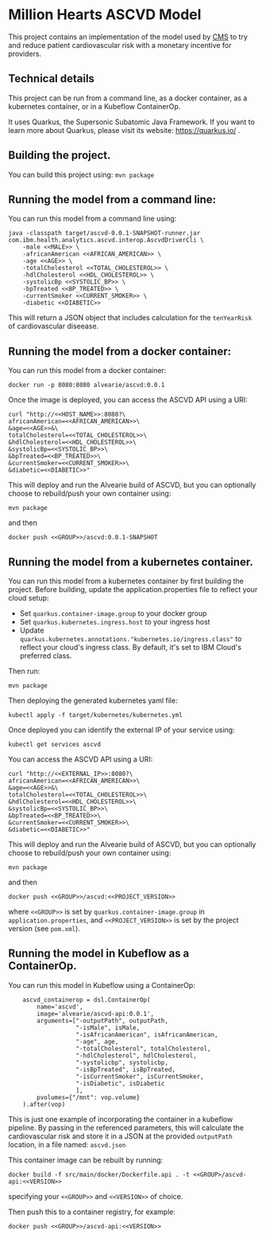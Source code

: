 # Million Hearts ASCVD Model

This project contains an implementation of the model used by [CMS](https://innovation.cms.gov/innovation-models/million-hearts-cvdrrm) to try and reduce patient cardiovascular risk with a monetary incentive for providers.  

## Technical details

This project can be run from a command line, as a docker container, as a kubernetes container, or in a Kubeflow ContainerOp.

It uses Quarkus, the Supersonic Subatomic Java Framework. If you want to learn more about Quarkus, please visit its website: https://quarkus.io/ .

## Building the project.

You can build this project using: ``mvn package``

## Running the model from a command line:

You can run this model from a command line using:

```
java -classpath target/ascvd-0.0.1-SNAPSHOT-runner.jar com.ibm.health.analytics.ascvd.interop.AscvdDriverCli \
	-male <<MALE>> \
	-africanAmerican <<AFRICAN_AMERICAN>> \
	-age <<AGE>> \
	-totalCholesterol <<TOTAL_CHOLESTEROL>> \
	-hdlCholesterol <<HDL_CHOLESTEROL>> \
	-systolicBp <<SYSTOLIC_BP>> \
	-bpTreated <<BP_TREATED>> \
	-currentSmoker <<CURRENT_SMOKER>> \
	-diabetic <<DIABETIC>>
```

This will return a JSON object that includes calculation for the `tenYearRisk` of cardiovascular diseease.

## Running the model from a docker container:

You can run this model from a docker container:

```
docker run -p 8080:8080 alvearie/ascvd:0.0.1
```

Once the image is deployed, you can access the ASCVD API using a URI:

```
curl "http://<<HOST_NAME>>:8080?\
africanAmerican=<<AFRICAN_AMERICAN>>\
&age=<<AGE>>&\
totalCholesterol=<<TOTAL_CHOLESTEROL>>\
&hdlCholesterol=<<HDL_CHOLESTEROL>>\
&systolicBp=<<SYSTOLIC_BP>>\
&bpTreated=<<BP_TREATED>>\
&currentSmoker=<<CURRENT_SMOKER>>\
&diabetic=<<DIABETIC>>"
```

This will deploy and run the Alvearie build of ASCVD, but you can optionally choose to rebuild/push your own container using:

```
mvn package
```

and then

```
docker push <<GROUP>>/ascvd:0.0.1-SNAPSHOT
```


## Running the model from a kubernetes container.

You can run this model from a kubernetes container by first building the project.  Before building, update the application.properties file to reflect your cloud setup:

- Set `quarkus.container-image.group` to your docker group
- Set `quarkus.kubernetes.ingress.host` to your ingress host
- Update `quarkus.kubernetes.annotations."kubernetes.io/ingress.class"` to reflect your cloud's ingress class. By default, it's set to IBM Cloud's preferred class.

Then run:

```
mvn package
```

Then deploying the generated kubernetes yaml file:

```
kubectl apply -f target/kubernetes/kubernetes.yml
```

Once deployed you can identify the external IP of your service using: 

```
kubectl get services ascvd
```

You can access the ASCVD API using a URI:

```
curl "http://<<EXTERNAL_IP>>:8080?\
africanAmerican=<<AFRICAN_AMERICAN>>\
&age=<<AGE>>&\
totalCholesterol=<<TOTAL_CHOLESTEROL>>\
&hdlCholesterol=<<HDL_CHOLESTEROL>>\
&systolicBp=<<SYSTOLIC_BP>>\
&bpTreated=<<BP_TREATED>>\
&currentSmoker=<<CURRENT_SMOKER>>\
&diabetic=<<DIABETIC>>"
```

This will deploy and run the Alvearie build of ASCVD, but you can optionally choose to rebuild/push your own container using:

```
mvn package
```

and then

```
docker push <<GROUP>>/ascvd:<<PROJECT_VERSION>>
```

where `<<GROUP>>` is set by `quarkus.container-image.group` in `application.properties`, and `<<PROJECT_VERSION>>` is set by the project version (see `pom.xml`).

## Running the model in Kubeflow as a ContainerOp.

You can run this model in Kubeflow using a ContainerOp:

```
    ascvd_containerop = dsl.ContainerOp(
        name='ascvd',
        image='alvearie/ascvd-api:0.0.1',
        arguments=["-outputPath", outputPath, 
                   "-isMale", isMale,
                   "-isAfricanAmerican", isAfricanAmerican,
                   "-age", age,
                   "-totalCholesterol", totalCholesterol,
                   "-hdlCholesterol", hdlCholesterol,
                   "-systolicbp", systolicbp,
                   "-isBpTreated", isBpTreated,
                   "-isCurrentSmoker", isCurrentSmoker,
                   "-isDiabetic", isDiabetic                   
                   ],
        pvolumes={"/mnt": vop.volume}
    ).after(vop)
```

This is just one example of incorporating the container in a kubeflow pipeline.  By passing in the referenced parameters, this will calculate the cardiovascular risk and store it in a JSON at the provided `outputPath` location, in a file named: `ascvd.json`

This container image can be rebuilt by running:

```
docker build -f src/main/docker/Dockerfile.api . -t <<GROUP>/ascvd-api:<<VERSION>>
```

specifying your `<<GROUP>>` and `<<VERSION>>` of choice.

Then push this to a container registry, for example:

```
docker push <<GROUP>>/ascvd-api:<<VERSION>>
```